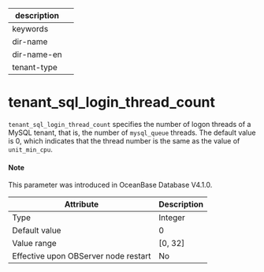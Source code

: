 | description ||
|---|---|
| keywords ||
| dir-name ||
| dir-name-en ||
| tenant-type ||

# tenant_sql_login_thread_count

`tenant_sql_login_thread_count` specifies the number of logon threads of a MySQL tenant, that is, the number of `mysql_queue` threads. The default value is 0, which indicates that the thread number is the same as the value of `unit_min_cpu`. 

<main id="notice" type='explain'>

  <h4>Note</h4>

  <p>This parameter was introduced in OceanBase Database V4.1.0. </p>

</main>

| **Attribute** | **Description** |
| --- | --- |
| Type | Integer |
| Default value | 0 |
| Value range | \[0, 32] |
| Effective upon OBServer node restart | No |
